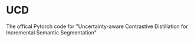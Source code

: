 # UCD
The offical Pytorch code for "Uncertainty-aware Contrastive Distillation for Incremental Semantic Segmentation"
